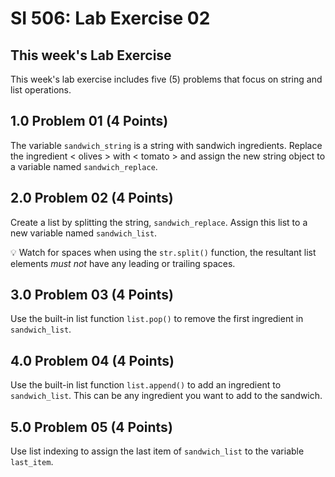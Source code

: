# SI 506: Lab Exercise 02

## This week's Lab Exercise

This week's lab exercise includes five (5) problems that focus on string
and list operations.

## 1.0 Problem 01 (4 Points)

The variable `sandwich_string` is a string with sandwich ingredients. Replace the ingredient < olives > with < tomato > and assign the new string object to a variable named `sandwich_replace`.

## 2.0 Problem 02 (4 Points)

Create a list by splitting the string, `sandwich_replace`. Assign this list to a new variable named `sandwich_list`.

:bulb: Watch for spaces when using the `str.split()` function, the resultant list elements _must not_ have any leading or trailing spaces.

## 3.0 Problem 03 (4 Points)

Use the built-in list function `list.pop()` to remove the first ingredient in `sandwich_list`.

## 4.0 Problem 04 (4 Points)

Use the built-in list function `list.append()` to add an ingredient to `sandwich_list`. This
can be any ingredient you want to add to the sandwich.

## 5.0 Problem 05 (4 Points)

Use list indexing to assign the last item of `sandwich_list` to the variable `last_item`.
